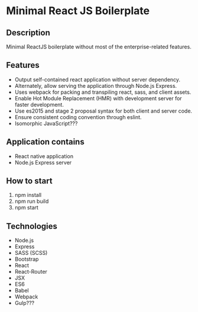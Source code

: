 # Minimal React JS Boilerplate

## Description
Minimal ReactJS boilerplate without most of the enterprise-related features.

## Features
- Output self-contained react application without server dependency.
- Alternately, allow serving the application through Node.js Express.
- Uses webpack for packing and transpiling react, sass, and client assets.
- Enable Hot Module Replacement (HMR) with development server for faster development.
- Use es2015 and stage 2 proposal syntax for both client and server code.
- Ensure consistent coding convention through eslint.
- Isomorphic JavaScript???

## Application contains
- React native application
- Node.js Express server

## How to start
1. npm install
1. npm run build
1. npm start

## Technologies
- Node.js
- Express
- SASS (SCSS)
- Bootstrap
- React
- React-Router
- JSX
- ES6
- Babel
- Webpack
- Gulp???
